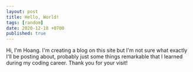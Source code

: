 ```yaml
---
layout: post
title: Hello, World!
tags: [random]
date: 2020-12-18 +0700
published: true
---
```

Hi, I'm Hoang. I'm creating a blog on this site but I'm not sure what exactly I'll be posting about, probably just some things remarkable that I learned during my coding career. Thank you for your visit!